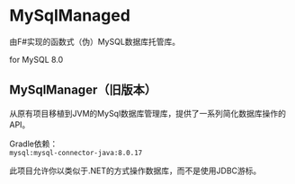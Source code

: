 # MySqlManaged

由F#实现的函数式（伪）MySQL数据库托管库。

for MySQL 8.0

## MySqlManager（旧版本）

从原有项目移植到JVM的MySql数据库管理库，提供了一系列简化数据库操作的API。

Gradle依赖：  
`mysql:mysql-connector-java:8.0.17`

此项目允许你以类似于.NET的方式操作数据库，而不是使用JDBC游标。
